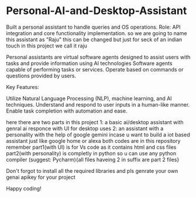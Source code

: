 # Personal-AI-and-Desktop-Assistant
Built a personal assistant to handle queries and OS operations. Role: API integration and core functionality implementation.
so we are going to name this assistant as "Raju" 
this can be changed but just for seck of an indian touch in this project we call it raju

Personal assistants are virtual software agents designed to assist users with tasks and provide information using AI technologies
Software agents capable of performing tasks or services.
Operate based on commands or questions provided by users.


Key Features:

Utilize Natural Language Processing (NLP), machine learning, and AI techniques.
Understand and respond to user inputs in a human-like manner.
Enable task completion with automation and ease.

here 
 there are two parts in this project 
 1: a basic ai/desktop assistant with genral ai responce with UI for desktop uses
 2: an assistant with a personality with the help of google gemini incase u want to build a iot based assistant just like google home or alexa
 both codes are in this repository
 remember part1(with UI) is for Vs code as it contains html and css files
          part2(with personality) is completly in python so u can use any python compiler (suggest: Pycharm){all files haveing 2 in suffix are part 2 files}


 Don't forgot to install all the required libraries and pls genrate your own genai apikey for your project 

 Happy coding!
          

  
